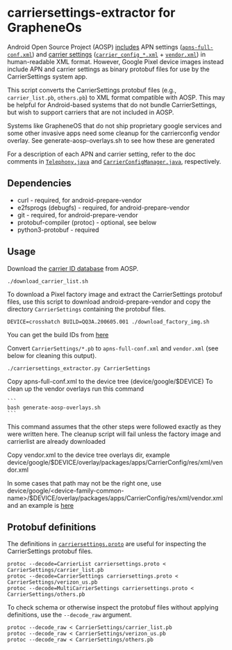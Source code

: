 # carriersettings-extractor for GrapheneOs

Android Open Source Project (AOSP) [includes](https://source.android.com/devices/tech/config/update) APN settings ([`apns-full-conf.xml`](https://android.googlesource.com/device/sample/+/master/etc/apns-full-conf.xml)) and [carrier settings](https://source.android.com/devices/tech/config/carrier) ([`carrier_config_*.xml`](https://android.googlesource.com/platform/packages/apps/CarrierConfig/+/master/assets) + [`vendor.xml`](https://android.googlesource.com/platform/packages/apps/CarrierConfig/+/refs/heads/master/res/xml/vendor.xml)) in human-readable XML format. However, Google Pixel device images instead include APN and carrier settings as binary protobuf files for use by the CarrierSettings system app.

This script converts the CarrierSettings protobuf files (e.g., `carrier_list.pb`, `others.pb`) to XML format compatible with AOSP. This may be helpful for Android-based systems that do not bundle CarrierSettings, but wish to support carriers that are not included in AOSP.

Systems like GrapheneOS that do not ship proprietary google services and some other invasive apps need some cleanup for the carrierconfig vendor overlay. See generate-aosp-overlays.sh to see how these are generated

For a description of each APN and carrier setting, refer to the doc comments in [`Telephony.java`](https://android.googlesource.com/platform/frameworks/base/+/refs/heads/master/core/java/android/provider/Telephony.java) and [`CarrierConfigManager.java`](https://android.googlesource.com/platform/frameworks/base/+/refs/heads/master/telephony/java/android/telephony/CarrierConfigManager.java), respectively.

## Dependencies

 * curl - required, for android-prepare-vendor
 * e2fsprogs (debugfs) - required, for android-prepare-vendor
 * git - required, for android-prepare-vendor
 * protobuf-compiler (protoc) - optional, see below
 * python3-protobuf - required

## Usage

Download the [carrier ID database](https://source.android.com/devices/tech/config/carrierid) from AOSP.

    ./download_carrier_list.sh

To download a Pixel factory image and extract the CarrierSettings protobuf files, use this script to download android-prepare-vendor and copy the directory `CarrierSettings` containing the protobuf files.

    DEVICE=crosshatch BUILD=QQ3A.200605.001 ./download_factory_img.sh
    
You can get the build IDs from [here](https://developers.google.com/android/images)

Convert `CarrierSettings/*.pb` to `apns-full-conf.xml` and `vendor.xml` (see below for cleaning this output).

    ./carriersettings_extractor.py CarrierSettings
    
Copy apns-full-conf.xml to the device tree (device/google/$DEVICE)
To clean up the vendor overlays run this command

    ```
    bash generate-aosp-overlays.sh
    ```
    
This command assumes that the other steps were followed exactly as they were written here. The cleanup script will fail unless the factory image and carrierlist are already downloaded

Copy vendor.xml to the device tree overlays dir, example device/google/$DEVICE/overlay/packages/apps/CarrierConfig/res/xml/vendor.xml

In some cases that path may not be the right one, use device/google/\<device-family-common-name\>/$DEVICE/overlay/packages/apps/CarrierConfig/res/xml/vendor.xml and an example is [here](https://github.com/GrapheneOS/device_google_redfin/commit/c82eb636cd063066199b920dca0a328c915adfa3https://github.com/GrapheneOS/device_google_redfin/commit/c82eb636cd063066199b920dca0a328c915adfa3)

## Protobuf definitions

The definitions in [`carriersettings.proto`](carriersettings.proto) are useful for inspecting the CarrierSettings protobuf files.

    protoc --decode=CarrierList carriersettings.proto < CarrierSettings/carrier_list.pb
    protoc --decode=CarrierSettings carriersettings.proto < CarrierSettings/verizon_us.pb
    protoc --decode=MultiCarrierSettings carriersettings.proto < CarrierSettings/others.pb

To check schema or otherwise inspect the protobuf files without applying definitions, use the `--decode_raw` argument.

    protoc --decode_raw < CarrierSettings/carrier_list.pb
    protoc --decode_raw < CarrierSettings/verizon_us.pb
    protoc --decode_raw < CarrierSettings/others.pb
